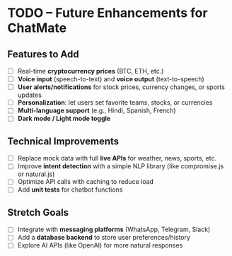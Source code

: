 # TODO – Future Enhancements for ChatMate

## Features to Add
- [ ] Real-time **cryptocurrency prices** (BTC, ETH, etc.)
- [ ] **Voice input** (speech-to-text) and **voice output** (text-to-speech)
- [ ] **User alerts/notifications** for stock prices, currency changes, or sports updates
- [ ] **Personalization**: let users set favorite teams, stocks, or currencies
- [ ] **Multi-language support** (e.g., Hindi, Spanish, French)
- [ ] **Dark mode / Light mode toggle**

## Technical Improvements
- [ ] Replace mock data with full **live APIs** for weather, news, sports, etc.
- [ ] Improve **intent detection** with a simple NLP library (like compromise.js or natural.js)
- [ ] Optimize API calls with caching to reduce load
- [ ] Add **unit tests** for chatbot functions

## Stretch Goals
- [ ] Integrate with **messaging platforms** (WhatsApp, Telegram, Slack)
- [ ] Add a **database backend** to store user preferences/history
- [ ] Explore AI APIs (like OpenAI) for more natural responses
